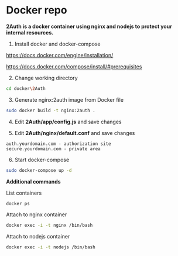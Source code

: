 Docker repo
=

**2Auth is a docker container using nginx and nodejs to protect your internal resources.**

1. Install docker and docker-compose

https://docs.docker.com/engine/installation/

https://docs.docker.com/compose/install/#prerequisites

2. Change working directory

```bash
cd docker\2Auth
```

3. Generate nginx:2auth image from Docker file

```bash
sudo docker build -t nginx:2auth .
```

4. Edit **2Auth/app/config.js** and save changes

5. Edit **2Auth/nginx/default.conf** and save changes

```
auth.yourdomain.com - authorization site
secure.yourdomain.com - private area
```

6. Start docker-compose

```bash
sudo docker-compose up -d
```

**Additional commands**

List containers

```bash
docker ps 
```

Attach to nginx container

```bash
docker exec -i -t nginx /bin/bash
```

Attach to nodejs container

```bash
docker exec -i -t nodejs /bin/bash
```
